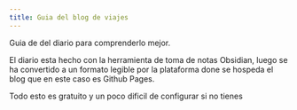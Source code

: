 ```yaml
---
title: Guia del blog de viajes
---
```

Guia de del diario para comprenderlo mejor.

El diario esta hecho con la herramienta de toma de notas Obsidian, luego se ha convertido a un formato legible por la plataforma done se hospeda el blog que en este caso es Github Pages.

Todo esto es gratuito y un poco dificil de configurar si no tienes 
